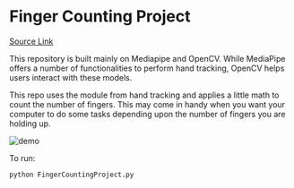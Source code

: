 # Finger Counting Project

[Source Link](https://www.youtube.com/watch?v=01sAkU_NvOY&t=12465s)

This repository is built mainly on Mediapipe and OpenCV. While MediaPipe offers a number of functionalities to perform hand tracking, OpenCV helps users interact with these models.

This repo uses the module from hand tracking and applies a little math to count the number of fingers. This may come in handy when you want your computer to do some tasks depending upon the number of fingers you are holding up.

![demo](https://github.com/nishan1616/FingerCountingProject/assets/157087473/119639d8-b3dc-44c4-bb89-2c160975a6c4)


To run:
```
python FingerCountingProject.py
```
